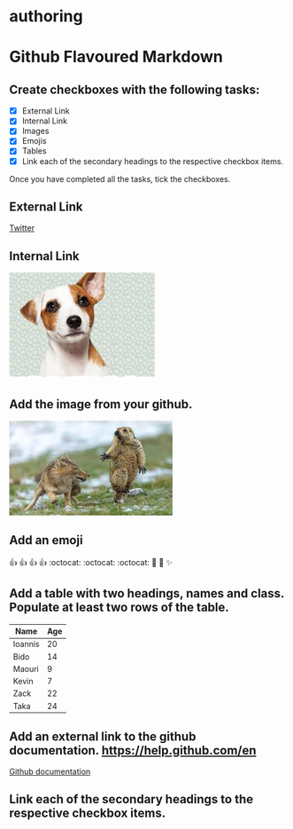 # authoring

# Github Flavoured Markdown


## Create checkboxes with the following tasks:

- [x] External Link
- [x] Internal Link
- [x] Images
- [x] Emojis
- [x] Tables
- [x] Link each of the secondary headings to the respective checkbox items.

Once you have completed all the tasks, tick the checkboxes.

## External Link

[Twitter](https://twitter.com/)


## Internal Link


![animals](./dog.jpeg)


## Add the image from your github.


![animals](./ouaou.jpeg)


## Add an emoji


:+1: :+1: :+1: :+1: 
:octocat: :octocat: :octocat: :rocket: :rocket: :sparkles: 


## Add a table with two headings, names and class. Populate at least two rows of the table.


 Name | Age |
------------ | ------------
Ioannis  | 20
Bido | 14
Maouri  | 9
Kevin | 7
Zack | 22
Taka | 24


## Add an external link to the github documentation. https://help.github.com/en


[Github documentation](https://help.github.com/en/github)



## Link each of the secondary headings to the respective checkbox items.

